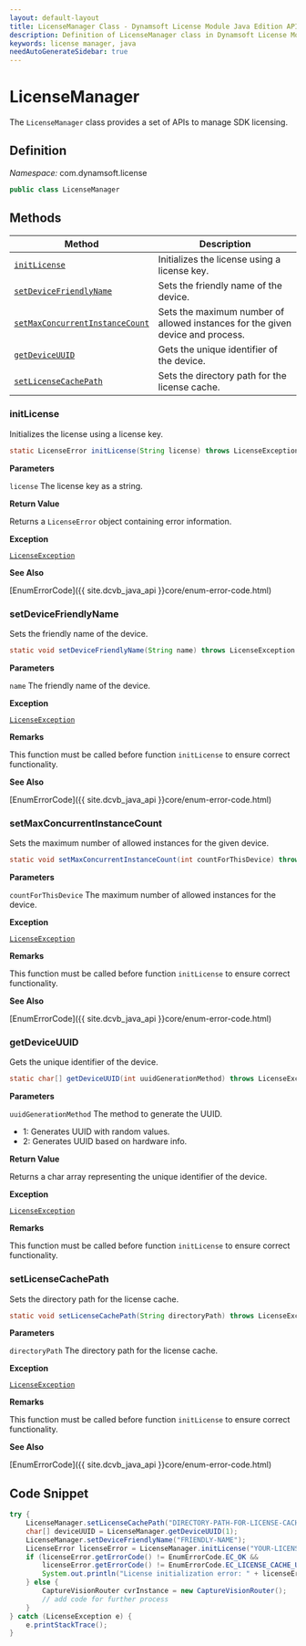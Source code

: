 ```yaml
---
layout: default-layout
title: LicenseManager Class - Dynamsoft License Module Java Edition API Reference
description: Definition of LicenseManager class in Dynamsoft License Module Java Edition.
keywords: license manager, java
needAutoGenerateSidebar: true
---
```


# LicenseManager

The `LicenseManager` class provides a set of APIs to manage SDK licensing.

## Definition

*Namespace:* com.dynamsoft.license

```java
public class LicenseManager
```

## Methods

| Method               | Description |
|----------------------|-------------|
| [`initLicense`](#initlicense) | Initializes the license using a license key. |
| [`setDeviceFriendlyName`](#setdevicefriendlyname) | Sets the friendly name of the device. |
| [`setMaxConcurrentInstanceCount`](#setmaxconcurrentinstancecount) | Sets the maximum number of allowed instances for the given device and process. |
| [`getDeviceUUID`](#getdeviceuuid) | Gets the unique identifier of the device. |
| [`setLicenseCachePath`](#setlicensecachepath) | Sets the directory path for the license cache. |

### initLicense

Initializes the license using a license key.

```java
static LicenseError initLicense(String license) throws LicenseException
```

**Parameters**

`license` The license key as a string.

**Return Value**

Returns a `LicenseError` object containing error information.

**Exception**

[`LicenseException`](license-exception.html)

**See Also**

[EnumErrorCode]({{ site.dcvb_java_api }}core/enum-error-code.html)

### setDeviceFriendlyName

Sets the friendly name of the device.

```java
static void setDeviceFriendlyName(String name) throws LicenseException
```

**Parameters**

`name` The friendly name of the device.

**Exception**

[`LicenseException`](license-exception.html)

**Remarks**

This function must be called before function `initLicense` to ensure correct functionality.

**See Also**

[EnumErrorCode]({{ site.dcvb_java_api }}core/enum-error-code.html)

### setMaxConcurrentInstanceCount

Sets the maximum number of allowed instances for the given device.

```java
static void setMaxConcurrentInstanceCount(int countForThisDevice) throws LicenseException
```

**Parameters**

`countForThisDevice` The maximum number of allowed instances for the device.

**Exception**

[`LicenseException`](license-exception.html)

**Remarks**

This function must be called before function `initLicense` to ensure correct functionality.

**See Also**

[EnumErrorCode]({{ site.dcvb_java_api }}core/enum-error-code.html)

### getDeviceUUID

Gets the unique identifier of the device.

```java
static char[] getDeviceUUID(int uuidGenerationMethod) throws LicenseException
```

**Parameters**

`uuidGenerationMethod` The method to generate the UUID.

- 1: Generates UUID with random values.
- 2: Generates UUID based on hardware info.

**Return Value**

Returns a char array representing the unique identifier of the device.

**Exception**

[`LicenseException`](license-exception.html)

**Remarks**

This function must be called before function `initLicense` to ensure correct functionality.

### setLicenseCachePath

Sets the directory path for the license cache.

```java
static void setLicenseCachePath(String directoryPath) throws LicenseException
```

**Parameters**

`directoryPath` The directory path for the license cache.

**Exception**

[`LicenseException`](license-exception.html)

**Remarks**

This function must be called before function `initLicense` to ensure correct functionality.

**See Also**

[EnumErrorCode]({{ site.dcvb_java_api }}core/enum-error-code.html)

## Code Snippet

```java
try {
    LicenseManager.setLicenseCachePath("DIRECTORY-PATH-FOR-LICENSE-CACHE");
    char[] deviceUUID = LicenseManager.getDeviceUUID(1);
    LicenseManager.setDeviceFriendlyName("FRIENDLY-NAME");
    LicenseError licenseError = LicenseManager.initLicense("YOUR-LICENSE-KEY");
    if (licenseError.getErrorCode() != EnumErrorCode.EC_OK && 
        licenseError.getErrorCode() != EnumErrorCode.EC_LICENSE_CACHE_USED) {
        System.out.println("License initialization error: " + licenseError.getErrorString());
    } else {
        CaptureVisionRouter cvrInstance = new CaptureVisionRouter();
        // add code for further process
    }
} catch (LicenseException e) {
    e.printStackTrace();
}
```
